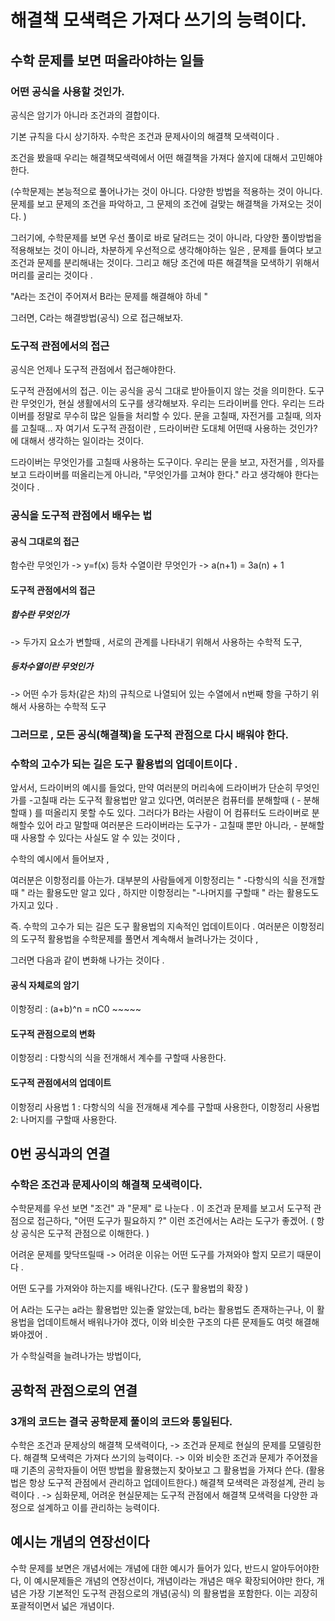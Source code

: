 # 해결책 모색력은 가져다 쓰기의 능력이다.

## 수학 문제를 보면 떠올라야하는 일들 

### 어떤 공식을 사용할 것인가. 

공식은 암기가 아니라 조건과의 결합이다. 

기본 규칙을 다시 상기하자. 수학은 조건과 문제사이의 해결책 모색력이다 . 

조건을 봤을때 우리는 해결책모색력에서 어떤 해결책을 가져다 쓸지에 대해서 고민해야 한다. 

(수학문제는 본능적으로 풀어나가는 것이 아니다. 다양한 방법을 적용하는 것이 아니다. 문제를 보고 문제의 조건을 파악하고, 그 문제의 조건에 걸맞는 해결책을 가져오는 것이다. )

그러기에, 수학문제를 보면 우선 풀이로 바로 달려드는 것이 아니라, 다양한 풀이방법을 적용해보는 것이 아니라, 차분하게 우선적으로 생각해야하는 일은 , 문제를 들여다 보고 조건과 문제를 분리해내는 것이다. 그리고 해당 조건에 따른 해결책을 모색하기 위해서 머리를 굴리는 것이다 . 

"A라는 조건이 주어져서 B라는 문제를 해결해야 하네 "

그러면, C라는 해결방법(공식) 으로 접근해보자. 

### 도구적 관점에서의 접근

공식은 언제나 도구적 관점에서 접근해야한다. 

도구적 관점에서의 접근. 이는 공식을 공식 그대로 받아들이지 않는 것을 의미한다. 도구란 무엇인가, 
현실 생활에서의 도구를 생각해보자. 우리는 드라이버를 안다. 우리는 드라이버를 정말로 무수히 많은 일들을 처리할 수 있다. 문을 고칠때, 자전거를 고칠때, 의자를 고칠때... 
자 여기서 도구적 관점이란 , 드라이버란 도대체 어떤때 사용하는 것인가? 에 대해서 생각하는 일이라는 것이다. 

드라이버는 무엇인가를 고칠때 사용하는 도구이다. 우리는 문을 보고, 자전거를 , 의자를 보고 드라이버를 떠올리는게 아니라, "무엇인가를 고쳐야 한다." 라고 생각해야 한다는 것이다 .

### 공식을 도구적 관점에서 배우는 법

#### 공식 그대로의 접근
함수란 무엇인가 -> y=f(x)
등차 수열이란 무엇인가 -> a(n+1) = 3a(n) + 1
#### 도구적 관점에서의 접근
##### 함수란 무엇인가 
-> 두가지 요소가 변할때 , 서로의 관계를 나타내기 위해서 사용하는 수학적 도구, 
##### 등차수열이란 무엇인가 
-> 어떤 수가 등차(같은 차)의 규칙으로 나열되어 있는 수열에서 n번째 항을 구하기 위해서 사용하는 수학적 도구 


### 그러므로 , 모든 공식(해결책)을 도구적 관점으로 다시  배워야 한다. 


### 수학의 고수가 되는 길은 도구 활용법의 업데이트이다 .

앞서서, 드라이버의 예시를 들었다, 만약 여러분의 머리속에 드라이버가 단순히 무엇인가를 -고칠때 라는 도구적 활용법만 알고 있다면, 여러분은 컴퓨터를 분해할때 ( - 분해할때 ) 를 떠올리지 못할 수도 있다. 그러다가 B라는 사람이 어 컴퓨터도 드라이버로 분해할수 있어 라고 말할때 여러분은 드라이버라는 도구가 - 고칠때 뿐만 아니라, - 분해할때 사용할 수 있다는 사실도 알 수 있는 것이다 ,

수학의 예시에서 들어보자 , 

여러분은 이항정리를 아는가. 대부분의 사람들에게 이항정리는 
" -다항식의 식을 전개할때 " 라는 활용도만 알고 있다 , 
하지만 이항정리는 
"-나머지를 구할때 " 라는 활용도도 가지고 있다 .

즉. 수학의 고수가 되는 길은 도구 활용법의 지속적인 업데이트이다 . 여러분은 이항정리의 도구적 활용법을 수학문제를 풀면서 계속해서 늘려나가는 것이다 ,

그러면 다음과 같이 변화해 나가는 것이다 . 

#### 공식 자체로의 암기 
이항정리 : (a+b)^n = nC0 ~~~~~ 

#### 도구적 관점으로의 변화 
이항정리 : 다항식의 식을 전개해서 계수를 구할때 사용한다. 

#### 도구적 관점에서의 업데이트 
이항정리 사용법 1 : 다항식의 식을 전개해새 계수를 구할때 사용한다, 
이항정리 사용법 2: 나머지를 구할때 사용한다. 



## 0번 공식과의 연결 
### 수학은 조건과 문제사이의 해결책 모색력이다. 
수학문제를 우선 보면 "조건" 과 "문제" 로 나눈다 . 
이 조건과 문제를 보고서 도구적 관점으로 접근하다, "어떤 도구가 필요하지 ?" 이런 조건에서는 A라는 도구가 좋겠어. ( 항상 공식은 도구적 관점으로 이해한다. )

어려운 문제를 맞닥뜨릴때 -> 어려운 이유는 어떤 도구를 가져와야 할지 모르기 때문이다 .

어떤 도구를 가져와야 하는지를 배워나간다. (도구 활용법의 확장 )

어 A라는 도구는 a라는 활용법만 있는줄 알았는데, b라는 활용법도 존재하는구나, 이 활용법을 업데이트해서 배워나가야 겠다, 이와 비슷한 구조의 다른 문제들도 여럿 해결해 봐야겠어 . 

가 수학실력을 늘려나가는 방법이다, 

## 공학적 관점으로의 연결 
### 3개의 코드는 결국 공학문제 풀이의 코드와 통일된다. 
수학은 조건과 문제상의 해결책 모색력이다, -> 조건과 문제로 현실의 문제를 모델링한다. 
해결책 모색력은 가져다 쓰기의 능력이다. -> 이와 비슷한 조건과 문제가 주어졌을때 기존의 공학자들이 어떤 방법을 활용했는지 찾아보고 그 활용법을 가져다 쓴다. (활용법은 항상 도구적 관점에서 관리하고 업데이트한다.)
해결책 모색력은 과정설계, 관리 능력이다  . -> 심화문제, 어려운 현실문제는 도구적 관점에서 해결책 모색력을 다양한 과정으로 설계하고 이를 관리하는 능력이다. 
## 예시는 개념의 연장선이다
수학 문제를 보면은 개념서에는 개념에 대한 예시가 들어가 있다, 반드시 알아두어야한다, 
이 예시문제들은 개념의 연장선이다, 개념이라는 개념은 매우 확장되어야만 한다, 개념은 가장 기본적인 도구적 관점으로의 개념(공식) 의 활용법을 포함한다. 이는 괴장히 포괄적이면서 넓은 개념이다. 
